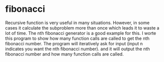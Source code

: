 fibonacci
=========
Recursive function is very useful in many situations. However, in some cases it calculate the subproblem more than once which leads it to waste a lot of time. The nth fibonacci generator is a good example for this. I worte this program to show how many function calls are called to get the nth fibonacci number. The program will iteratively ask for input (input n indicates you want the nth fibonacci number). and it will output the nth fibonacci number and how many function calls are called.
